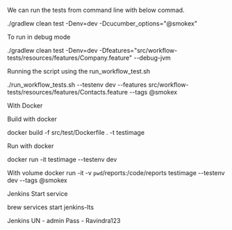 We can run the tests from command line with below commad.

./gradlew clean test -Denv=dev -Dcucumber_options="@smokex"

To run in debug mode 

./gradlew clean test -Denv=dev -Dfeatures="src/workflow-tests/resources/features/Company.feature" --debug-jvm

Running the script using the run_workflow_test.sh 

./run_workflow_tests.sh --testenv dev --features src/workflow-tests/resources/features/Contacts.feature --tags @smokex

With Docker 

Build with docker 

docker build -f src/test/Dockerfile . -t testimage

Run with docker

docker run -it testimage --testenv dev

With volume
docker run -it -v `pwd`/reports:/code/reports testimage --testenv dev --tags @smokex


Jenkins Start service

brew services start jenkins-lts

Jenkins 
UN - admin
Pass - Ravindra123
